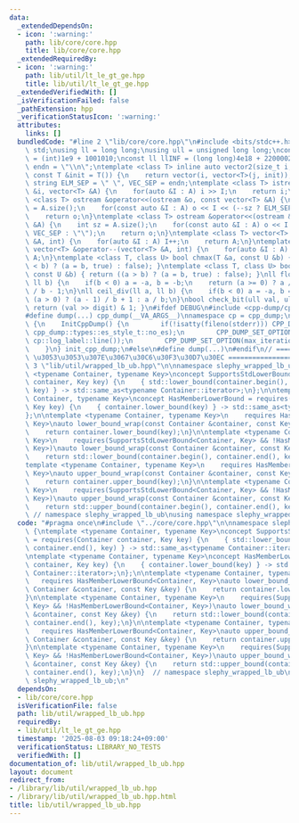 ```yaml
---
data:
  _extendedDependsOn:
  - icon: ':warning:'
    path: lib/core/core.hpp
    title: lib/core/core.hpp
  _extendedRequiredBy:
  - icon: ':warning:'
    path: lib/util/lt_le_gt_ge.hpp
    title: lib/util/lt_le_gt_ge.hpp
  _extendedVerifiedWith: []
  _isVerificationFailed: false
  _pathExtension: hpp
  _verificationStatusIcon: ':warning:'
  attributes:
    links: []
  bundledCode: "#line 2 \"lib/core/core.hpp\"\n#include <bits/stdc++.h>\nusing namespace\
    \ std;\nusing ll = long long;\nusing ull = unsigned long long;\nconst int INF\
    \ = (int)1e9 + 1001010;\nconst ll llINF = (long long)4e18 + 22000020;\nconst string\
    \ endn = \"\\n\";\ntemplate <class T> inline auto vector2(size_t i, size_t j,\
    \ const T &init = T()) {\n    return vector(i, vector<T>(j, init));\n}\nconst\
    \ string ELM_SEP = \" \", VEC_SEP = endn;\ntemplate <class T> istream &operator>>(istream\
    \ &i, vector<T> &A) {\n    for(auto &I : A) i >> I;\n    return i;\n}\ntemplate\
    \ <class T> ostream &operator<<(ostream &o, const vector<T> &A) {\n    int sz\
    \ = A.size();\n    for(const auto &I : A) o << I << (--sz ? ELM_SEP : \"\");\n\
    \    return o;\n}\ntemplate <class T> ostream &operator<<(ostream &o, const vector<vector<T>>\
    \ &A) {\n    int sz = A.size();\n    for(const auto &I : A) o << I << (--sz ?\
    \ VEC_SEP : \"\");\n    return o;\n}\ntemplate <class T> vector<T> &operator++(vector<T>\
    \ &A, int) {\n    for(auto &I : A) I++;\n    return A;\n}\ntemplate <class T>\
    \ vector<T> &operator--(vector<T> &A, int) {\n    for(auto &I : A) I--;\n    return\
    \ A;\n}\ntemplate <class T, class U> bool chmax(T &a, const U &b) { return ((a\
    \ < b) ? (a = b, true) : false); }\ntemplate <class T, class U> bool chmin(T &a,\
    \ const U &b) { return ((a > b) ? (a = b, true) : false); }\nll floor_div(ll a,\
    \ ll b) {\n    if(b < 0) a = -a, b = -b;\n    return (a >= 0) ? a / b : (a + 1)\
    \ / b - 1;\n}\nll ceil_div(ll a, ll b) {\n    if(b < 0) a = -a, b = -b;\n    return\
    \ (a > 0) ? (a - 1) / b + 1 : a / b;\n}\nbool check_bit(ull val, ull digit) {\
    \ return (val >> digit) & 1; }\n#ifdef DEBUG\n#include <cpp-dump/cpp-dump.hpp>\n\
    #define dump(...) cpp_dump(__VA_ARGS__)\nnamespace cp = cpp_dump;\nstruct InitCppDump\
    \ {\n    InitCppDump() {\n        if(!isatty(fileno(stderr))) CPP_DUMP_SET_OPTION(es_style,\
    \ cpp_dump::types::es_style_t::no_es);\n        CPP_DUMP_SET_OPTION(log_label_func,\
    \ cp::log_label::line());\n        CPP_DUMP_SET_OPTION(max_iteration_count, 30);\n\
    \    }\n} init_cpp_dump;\n#else\n#define dump(...)\n#endif\n// ====================\
    \ \u3053\u3053\u307E\u3067\u30C6\u30F3\u30D7\u30EC ====================\n#line\
    \ 3 \"lib/util/wrapped_lb_ub.hpp\"\n\nnamespace slephy_wrapped_lb_ub {\ntemplate\
    \ <typename Container, typename Key>\nconcept SupportsStdLowerBound = requires(Container\
    \ container, Key key) {\n    { std::lower_bound(container.begin(), container.end(),\
    \ key) } -> std::same_as<typename Container::iterator>;\n};\n\ntemplate <typename\
    \ Container, typename Key>\nconcept HasMemberLowerBound = requires(Container container,\
    \ Key key) {\n    { container.lower_bound(key) } -> std::same_as<typename Container::iterator>;\n\
    };\n\ntemplate <typename Container, typename Key>\n    requires HasMemberLowerBound<Container,\
    \ Key>\nauto lower_bound_wrap(const Container &container, const Key &key) {\n\
    \    return container.lower_bound(key);\n}\n\ntemplate <typename Container, typename\
    \ Key>\n    requires(SupportsStdLowerBound<Container, Key> && !HasMemberLowerBound<Container,\
    \ Key>)\nauto lower_bound_wrap(const Container &container, const Key &key) {\n\
    \    return std::lower_bound(container.begin(), container.end(), key);\n}\n\n\
    template <typename Container, typename Key>\n    requires HasMemberLowerBound<Container,\
    \ Key>\nauto upper_bound_wrap(const Container &container, const Key &key) {\n\
    \    return container.upper_bound(key);\n}\n\ntemplate <typename Container, typename\
    \ Key>\n    requires(SupportsStdLowerBound<Container, Key> && !HasMemberLowerBound<Container,\
    \ Key>)\nauto upper_bound_wrap(const Container &container, const Key &key) {\n\
    \    return std::upper_bound(container.begin(), container.end(), key);\n}\n} \
    \ // namespace slephy_wrapped_lb_ub\nusing namespace slephy_wrapped_lb_ub;\n"
  code: "#pragma once\n#include \"../core/core.hpp\"\n\nnamespace slephy_wrapped_lb_ub\
    \ {\ntemplate <typename Container, typename Key>\nconcept SupportsStdLowerBound\
    \ = requires(Container container, Key key) {\n    { std::lower_bound(container.begin(),\
    \ container.end(), key) } -> std::same_as<typename Container::iterator>;\n};\n\
    \ntemplate <typename Container, typename Key>\nconcept HasMemberLowerBound = requires(Container\
    \ container, Key key) {\n    { container.lower_bound(key) } -> std::same_as<typename\
    \ Container::iterator>;\n};\n\ntemplate <typename Container, typename Key>\n \
    \   requires HasMemberLowerBound<Container, Key>\nauto lower_bound_wrap(const\
    \ Container &container, const Key &key) {\n    return container.lower_bound(key);\n\
    }\n\ntemplate <typename Container, typename Key>\n    requires(SupportsStdLowerBound<Container,\
    \ Key> && !HasMemberLowerBound<Container, Key>)\nauto lower_bound_wrap(const Container\
    \ &container, const Key &key) {\n    return std::lower_bound(container.begin(),\
    \ container.end(), key);\n}\n\ntemplate <typename Container, typename Key>\n \
    \   requires HasMemberLowerBound<Container, Key>\nauto upper_bound_wrap(const\
    \ Container &container, const Key &key) {\n    return container.upper_bound(key);\n\
    }\n\ntemplate <typename Container, typename Key>\n    requires(SupportsStdLowerBound<Container,\
    \ Key> && !HasMemberLowerBound<Container, Key>)\nauto upper_bound_wrap(const Container\
    \ &container, const Key &key) {\n    return std::upper_bound(container.begin(),\
    \ container.end(), key);\n}\n}  // namespace slephy_wrapped_lb_ub\nusing namespace\
    \ slephy_wrapped_lb_ub;\n"
  dependsOn:
  - lib/core/core.hpp
  isVerificationFile: false
  path: lib/util/wrapped_lb_ub.hpp
  requiredBy:
  - lib/util/lt_le_gt_ge.hpp
  timestamp: '2025-08-03 09:18:24+09:00'
  verificationStatus: LIBRARY_NO_TESTS
  verifiedWith: []
documentation_of: lib/util/wrapped_lb_ub.hpp
layout: document
redirect_from:
- /library/lib/util/wrapped_lb_ub.hpp
- /library/lib/util/wrapped_lb_ub.hpp.html
title: lib/util/wrapped_lb_ub.hpp
---
```

